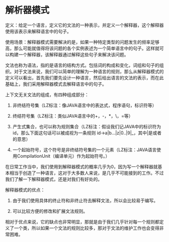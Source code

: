 # 解析器模式

定义：给定一个语言，定义它的文法的一种表示，并定义一个解释器，这个解释器使用该表示来解释语言中的句子。

使用场景：解释器模式需要解决的是，如果一种特定类型的问题发生的频率足够高，那么可能就值得将该问题的各个实例表述为一个简单语言中的句子。这样就可以构建一个解释器，该解释器通过解释这些句子来解决该问题。

文法也称为语法，指的是语言的结构方式。包括词的构成和变化，词组和句子的组织。对于文法来说，我们可以简单的理解为一种语言的规则，那么从解释器模式的定义可以看出，首先我们要先设计一种语言，然后给出语言的文法的表示，而在此基础上，我们采用解释器模式去解释语言中的句子。

上下文无关文法的组成，有四种组成部分：

1. 非终结符号集（LZ标注：像JAVA语言中的表达式，程序语句，标识符等）

2. 终结符号集（LZ标注：类似JAVA语言中的+，-，*，\，=等）

3. 产生式集合，也可以称为规则集合（LZ标注：假设我们记JAVA中的标识符为id，那么下面这句话可以被成视为一条规则 id->a|b...|z|0..|9|_，其中|是或者的意思）

4. 一个起始符号，这个符号是非终结符号集的一个元素（LZ标注：JAVA语言使用CompilationUnit（编译单元）作为起始符号。）


在日常工作当中，我们使用到解释器模式的概率几乎为0，因为写一个解释器就基本相当于创造了一种语言，这对于大多数人来说，是几乎不可能接到的工作。不过我们了解一下解释器模式，还是对我们有好处的。

解释器模式的优点：

1. 由于我们使用具体的终止符和非终止符去解释文法，所以会比较易于编写。

2. 可以比较方便的修改和扩展文法规则。

相对于优点来说，它的缺点也非常明显，那就是由于我们几乎针对每一个规则都定义了一个类，所以如果一个文法的规则比较多，那对于文法的维护工作也会变得非常困难。